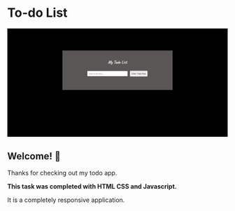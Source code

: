 # To-do List

![Design preview for my Todo App](./images/ToDoList.png)


## Welcome! 👋

Thanks for checking out my todo app.

**This task was completed with HTML CSS and Javascript.**

It is a completely responsive application.

 
